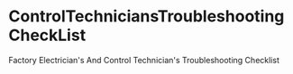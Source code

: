 # ControlTechniciansTroubleshootingCheckList
Factory Electrician's And Control Technician's Troubleshooting Checklist
